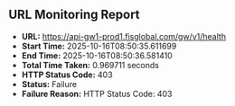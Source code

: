 ## URL Monitoring Report

- **URL:** https://api-gw1-prod1.fisglobal.com/gw/v1/health
- **Start Time:** 2025-10-16T08:50:35.611699
- **End Time:** 2025-10-16T08:50:36.581410
- **Total Time Taken:** 0.969711 seconds
- **HTTP Status Code:** 403
- **Status:** Failure
- **Failure Reason:** HTTP Status Code: 403
